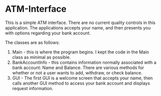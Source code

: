 # ATM-Interface
This is a simple ATM interface. There are no current quality controls in this application. The 
applications accepts your name, and then presents you with options regarding your bank account.


The classes are as follows:
1) Main - this is where the program begins. I kept the code in the Main class as minimal as possible.
2) BankAccountInfo - this contains information normally associated with a bank account: Name and Balance. 
There are various methods for whether or not a user wants to add, withdraw, or check balance.
3) GUI - The first GUI is a welcome screen that accepts your name, then calls another GUI method to
access your bank account and displays request information.
